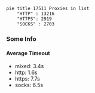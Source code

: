 
```mermaid
pie title 17511 Proxies in list
    "HTTP" : 13216
    "HTTPS": 2919
    "SOCKS" : 2703
```

### Some Info
#### Average Timeout

- mixed: 3.4s
- http: 1.6s
- https: 7.7s
- socks: 6.5s